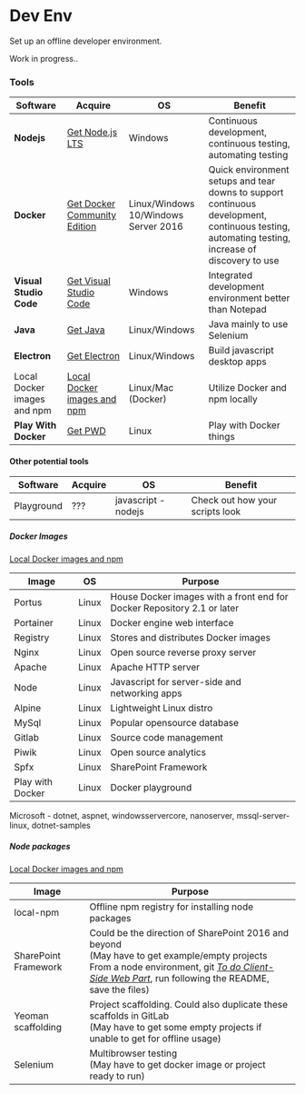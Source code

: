 # Dev Env
Set up an offline developer environment.

Work in progress..

### Tools
|Software|Acquire|OS |Benefit|
|--------|-------|---|-------|
|**Nodejs**|[Get Node.js LTS](https://nodejs.org)|Windows|Continuous development, continuous testing, automating testing
|**Docker**|[Get Docker Community Edition](https://www.docker.com/community-edition)|Linux/Windows 10/Windows Server 2016|Quick environment setups and tear downs to support continuous development,  continuous testing, automating testing, increase of discovery to use
|**Visual Studio Code**|[Get Visual Studio Code](https://code.visualstudio.com/download)|Windows|Integrated development environment better than Notepad|
|**Java**|[Get Java](https://java.com/en/download/manual.jsp)|Linux/Windows|Java mainly to use Selenium
|**Electron**|[Get Electron](https://github.com/electron/electron/releases/tag/v1.7.10)|Linux/Windows|Build javascript desktop apps
|Local Docker images and npm|[Local Docker images and npm](https://github.com/JDelemar/OfflineDevEnv/tree/master/Offline)|Linux/Mac (Docker)|Utilize Docker and npm locally
|**Play With Docker**|[Get PWD](https://github.com/play-with-docker/play-with-docker/archive/master.zip)|Linux|Play with Docker things

#### Other potential tools

|Software|Acquire|OS|Benefit|
|--------|-------|---|-------|
|Playground|???|javascript - nodejs|Check out how your scripts look

##### Docker Images
[Local Docker images and npm](https://github.com/JDelemar/link)

|Image|OS |Purpose
|-----|---|-------
|Portus|Linux|House Docker images with a front end for Docker Repository 2.1 or later
|Portainer|Linux|Docker engine web interface|
|Registry|Linux|Stores and distributes Docker images|
|Nginx|Linux|Open source reverse proxy server|
|Apache|Linux|Apache HTTP server|
|Node|Linux|Javascript for server-side and networking apps|
|Alpine|Linux|Lightweight Linux distro|
|MySql|Linux|Popular opensource database|
|Gitlab|Linux|Source code management|
|Piwik|Linux|Open source analytics|
|Spfx|Linux|SharePoint Framework|
|Play with Docker|Linux|Docker playground|

Microsoft - dotnet, aspnet, windowsservercore, nanoserver, mssql-server-linux, dotnet-samples

##### Node packages
[Local Docker images and npm](https://github.com/JDelemar/OfflineDevEnv/tree/master/Offline)

|Image|Purpose
|---|---
|local-npm|Offline npm registry for installing node packages
|SharePoint Framework|Could be the direction of SharePoint 2016 and beyond<br/>(May have to get example/empty projects<br/>From a node environment, git [_To do Client-Side Web Part_](https://github.com/waldekmastykarz/spfx-angular-ts-todo), run following the README, save the files)
|Yeoman scaffolding|Project scaffolding. Could also duplicate these scaffolds in GitLab<br/>(May have to get some empty projects if unable to get for offline usage)
|Selenium|Multibrowser testing<br/>(May have to get docker image or project ready to run)
